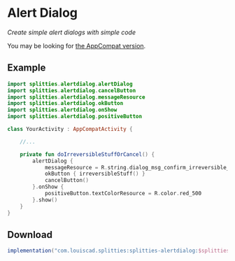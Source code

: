 # Alert Dialog

*Create simple alert dialogs with simple code*

You may be looking for [the AppCompat version](../alertdialog-appcompat/README.md).

## Example

```kotlin
import splitties.alertdialog.alertDialog
import splitties.alertdialog.cancelButton
import splitties.alertdialog.messageResource
import splitties.alertdialog.okButton
import splitties.alertdialog.onShow
import splitties.alertdialog.positiveButton

class YourActivity : AppCompatActivity {

    //...

    private fun doIrreversibleStuffOrCancel() {
        alertDialog {
            messageResource = R.string.dialog_msg_confirm_irreversible_stuff
            okButton { irreversibleStuff() }
            cancelButton()
        }.onShow {
            positiveButton.textColorResource = R.color.red_500
        }.show()
    }
}
```

## Download

```groovy
implementation("com.louiscad.splitties:splitties-alertdialog:$splitties_version")
```
